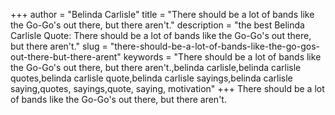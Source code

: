 +++
author = "Belinda Carlisle"
title = "There should be a lot of bands like the Go-Go's out there, but there aren't."
description = "the best Belinda Carlisle Quote: There should be a lot of bands like the Go-Go's out there, but there aren't."
slug = "there-should-be-a-lot-of-bands-like-the-go-gos-out-there-but-there-arent"
keywords = "There should be a lot of bands like the Go-Go's out there, but there aren't.,belinda carlisle,belinda carlisle quotes,belinda carlisle quote,belinda carlisle sayings,belinda carlisle saying,quotes, sayings,quote, saying, motivation"
+++
There should be a lot of bands like the Go-Go's out there, but there aren't.
